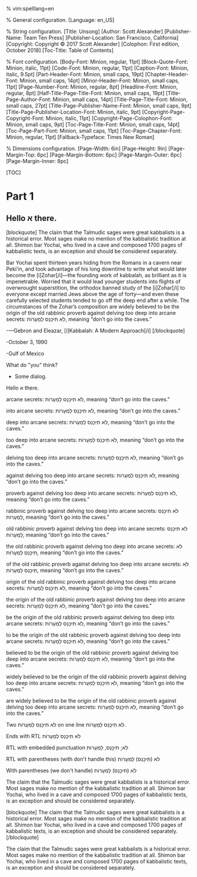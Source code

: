 % vim:spelllang=en

% General configuration.
[Language: en_US]

% String configuration.
[Title: Unsong]
[Author: Scott Alexander]
[Publisher-Name: Team Ten Press]
[Publisher-Location: San Francisco, California]
[Copyright: Copyright © 2017 Scott Alexander]
[Colophon: First edition, October 2018]
[Toc-Title: Table of Contents]

% Font configuration.
[Body-Font: Minion, regular, 11pt]
[Block-Quote-Font: Minion, italic, 11pt]
[Code-Font: Minion, regular, 11pt]
[Caption-Font: Minion, italic, 9.5pt]
[Part-Header-Font: Minion, small caps, 19pt]
[Chapter-Header-Font: Minion, small caps, 14pt]
[Minor-Header-Font: Minion, small caps, 11pt]
[Page-Number-Font: Minion, regular, 8pt]
[Headline-Font: Minion, regular, 8pt]
[Half-Title-Page-Title-Font: Minion, small caps, 19pt]
[Title-Page-Author-Font: Minion, small caps, 14pt]
[Title-Page-Title-Font: Minion, small caps, 27pt]
[Title-Page-Publisher-Name-Font: Minion, small caps, 9pt]
[Title-Page-Publisher-Location-Font: Minion, italic, 9pt]
[Copyright-Page-Copyright-Font: Minion, italic, 11pt]
[Copyright-Page-Colophon-Font: Minion, small caps, 9pt]
[Toc-Page-Title-Font: Minion, small caps, 14pt]
[Toc-Page-Part-Font: Minion, small caps, 11pt]
[Toc-Page-Chapter-Font: Minion, regular, 11pt]
[Fallback-Typeface: Times New Roman]

% Dimensions configuration.
[Page-Width: 6in]
[Page-Height: 9in]
[Page-Margin-Top: 6pc]
[Page-Margin-Bottom: 6pc]
[Page-Margin-Outer: 6pc]
[Page-Margin-Inner: 8pc]

[TOC]

# Part 1

## Hello א there.

[blockquote]
The claim that the Talmudic sages were great kabbalists is a historical error. Most sages make no mention of the kabbalistic tradition at all. Shimon bar Yochai, who lived in a cave and composed 1700 pages of kabbalistic texts, is an exception and should be considered separately.

Bar Yochai spent thirteen years hiding from the Romans in a cavern near Peki’in, and took advantage of his long downtime to write what would later become the [i]Zohar[/i]—the founding work of kabbalah, as brilliant as it is impenetrable. Worried that it would lead younger students into flights of overwrought superstition, the orthodox banned study of the [i]Zohar[/i] to everyone except married Jews above the age of forty—and even these carefully selected students tended to go off the deep end after a while. The circumstances of the Zohar’s composition are widely believed to be the origin of the old rabbinic proverb against delving too deep into arcane secrets: לֹא תִּיכָּנֵס לַמְעָרוֹת, meaning “don’t go into the caves.”

   -—Gebron and Eleazar, [i]Kabbalah: A Modern Approach[/i]
[/blockquote]

   -October 3, 1990

   -Gulf of Mexico

What do "you" think?

- Some dialog.

Hello א there.

arcane secrets: לֹא תִּיכָּנֵס לַמְעָרוֹת, meaning “don’t go into the caves.”

into arcane secrets: לֹא תִּיכָּנֵס לַמְעָרוֹת, meaning “don’t go into the caves.”

deep into arcane secrets: לֹא תִּיכָּנֵס לַמְעָרוֹת, meaning “don’t go into the caves.”

too deep into arcane secrets: לֹא תִּיכָּנֵס לַמְעָרוֹת, meaning “don’t go into the caves.”

delving too deep into arcane secrets: לֹא תִּיכָּנֵס לַמְעָרוֹת, meaning “don’t go into the caves.”

against delving too deep into arcane secrets: לֹא תִּיכָּנֵס לַמְעָרוֹת, meaning “don’t go into the caves.”

proverb against delving too deep into arcane secrets: לֹא תִּיכָּנֵס לַמְעָרוֹת, meaning “don’t go into the caves.”

rabbinic proverb against delving too deep into arcane secrets: לֹא תִּיכָּנֵס לַמְעָרוֹת, meaning “don’t go into the caves.”

old rabbinic proverb against delving too deep into arcane secrets: לֹא תִּיכָּנֵס לַמְעָרוֹת, meaning “don’t go into the caves.”

the old rabbinic proverb against delving too deep into arcane secrets: לֹא תִּיכָּנֵס לַמְעָרוֹת, meaning “don’t go into the caves.”

of the old rabbinic proverb against delving too deep into arcane secrets: לֹא תִּיכָּנֵס לַמְעָרוֹת, meaning “don’t go into the caves.”

origin of the old rabbinic proverb against delving too deep into arcane secrets: לֹא תִּיכָּנֵס לַמְעָרוֹת, meaning “don’t go into the caves.”

the origin of the old rabbinic proverb against delving too deep into arcane secrets: לֹא תִּיכָּנֵס לַמְעָרוֹת, meaning “don’t go into the caves.”

be the origin of the old rabbinic proverb against delving too deep into arcane secrets: לֹא תִּיכָּנֵס לַמְעָרוֹת, meaning “don’t go into the caves.”

to be the origin of the old rabbinic proverb against delving too deep into arcane secrets: לֹא תִּיכָּנֵס לַמְעָרוֹת, meaning “don’t go into the caves.”

believed to be the origin of the old rabbinic proverb against delving too deep into arcane secrets: לֹא תִּיכָּנֵס לַמְעָרוֹת, meaning “don’t go into the caves.”

widely believed to be the origin of the old rabbinic proverb against delving too deep into arcane secrets: לֹא תִּיכָּנֵס לַמְעָרוֹת, meaning “don’t go into the caves.”

are widely believed to be the origin of the old rabbinic proverb against delving too deep into arcane secrets: לֹא תִּיכָּנֵס לַמְעָרוֹת, meaning “don’t go into the caves.”

Two לֹא תִּיכָּנֵס לַמְעָרוֹת on one line לֹא תִּיכָּנֵס לַמְעָרוֹת.

Ends with RTL לֹא תִּיכָּנֵס לַמְעָרוֹת

RTL with embedded punctuation לֹא; תִּיכָּנֵס, לַמְעָרוֹת

RTL with parentheses (with don't handle this) לֹא (תִּיכָּנֵס) לַמְעָרוֹת

With parentheses (we don't handle) לֹא (תִּיכָּנֵס) לַמְעָרוֹת

The claim that the Talmudic sages were great kabbalists is a historical error. Most sages make no mention of the kabbalistic tradition at all. Shimon bar Yochai, who lived in a cave and composed 1700 pages of kabbalistic texts, is an exception and should be considered separately.

[blockquote]
The claim that the Talmudic sages were great kabbalists is a historical error. Most sages make no mention of the kabbalistic tradition at all. Shimon bar Yochai, who lived in a cave and composed 1700 pages of kabbalistic texts, is an exception and should be considered separately.
[/blockquote]

The claim that the Talmudic sages were great kabbalists is a historical error. Most sages make no mention of the kabbalistic tradition at all. Shimon bar Yochai, who lived in a cave and composed 1700 pages of kabbalistic texts, is an exception and should be considered separately.
